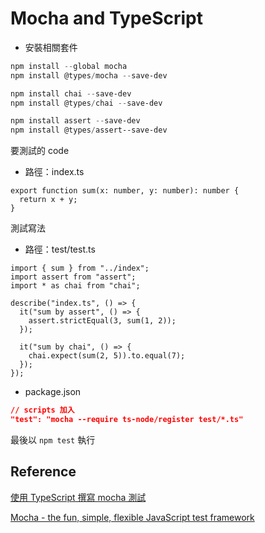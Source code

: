 # Mocha and TypeScript

- 安裝相關套件

```powershell
npm install --global mocha
npm install @types/mocha --save-dev

npm install chai --save-dev
npm install @types/chai --save-dev

npm install assert --save-dev
npm install @types/assert--save-dev
```

要測試的 code

- 路徑：index.ts

```tsx
export function sum(x: number, y: number): number {
  return x + y;
}
```

測試寫法

- 路徑：test/test.ts

```tsx
import { sum } from "../index";
import assert from "assert";
import * as chai from "chai";

describe("index.ts", () => {
  it("sum by assert", () => {
    assert.strictEqual(3, sum(1, 2));
  });

  it("sum by chai", () => {
    chai.expect(sum(2, 5)).to.equal(7);
  });
});
```

- package.json

```json
// scripts 加入
"test": "mocha --require ts-node/register test/*.ts"
```

最後以 `npm test` 執行

## Reference

[使用 TypeScript 撰寫 mocha 測試](https://medium.com/twelvefish/%E4%BD%BF%E7%94%A8-typescript-%E6%92%B0%E5%AF%AB-mocha%E6%B8%AC%E8%A9%A6-a4eda437fa53)

[Mocha - the fun, simple, flexible JavaScript test framework](https://mochajs.org/)
